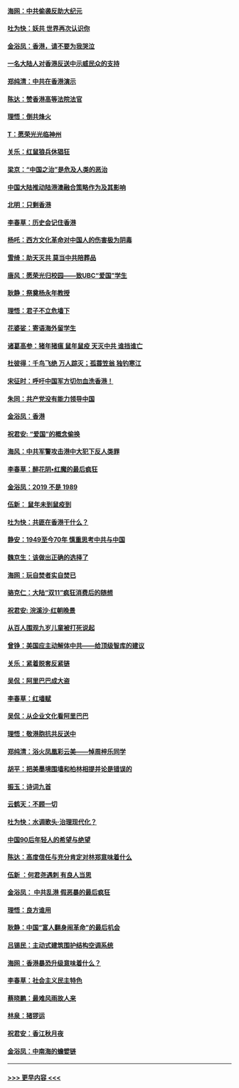 #### [海网：中共偷袭反助大纪元](../pages/nsc993/n11673515.md?t=11230011) 
#### [吐为快：妖共 世界再次认识你](../pages/nsc993/n11673506.md?t=11230011) 
#### [金浴凤：香港，请不要为我哭泣](../pages/nsc993/n11673248.md?t=11230011) 
#### [一名大陆人对香港反送中示威民众的支持](../pages/nsc993/n11672615.md?t=11230011) 
#### [郑纯清：中共在香港演示](../pages/nsc993/n11670539.md?t=11230011) 
#### [陈达：赞香港高等法院法官](../pages/nsc993/n11669542.md?t=11230011) 
#### [理悟：倒共烽火](../pages/nsc993/n11668844.md?t=11230011) 
#### [T：愿荣光光临神州](../pages/nsc993/n11668421.md?t=11230011) 
#### [关乐：红鼠狼兵休猖狂](../pages/nsc993/n11668378.md?t=11230011) 
#### [梁京：“中国之治”是危及人类的恶治](../pages/nsc993/n11668328.md?t=11230011) 
#### [中国大陆推动陆港澳融合策略作为及其影响](../pages/nsc993/n11668157.md?t=11230011) 
#### [北明：只剩香港](../pages/nsc993/n11668002.md?t=11230011) 
#### [李春草：历史会记住香港](../pages/nsc993/n11667927.md?t=11230011) 
#### [杨吒：西方文化革命对中国人的伤害极为阴毒](../pages/nsc993/n11664521.md?t=11230011) 
#### [雪绮：助天灭共 莫当中共陪葬品](../pages/nsc993/n11662650.md?t=11230011) 
#### [唐风：愿荣光归校园——致UBC“爱国”学生](../pages/nsc993/n11662194.md?t=11230011) 
#### [耿静：祭奠杨永年教授](../pages/nsc993/n11662514.md?t=11230011) 
#### [理悟：君子不立危墙下](../pages/nsc993/n11662172.md?t=11230011) 
#### [花婆娑：寄语海外留学生](../pages/nsc993/n11662121.md?t=11230011) 
#### [诸葛高参：猪年猪瘟 鼠年鼠疫 天灭中共 谁挡谁亡](../pages/nsc993/n11661980.md?t=11230011) 
#### [杜彼得：千鸟飞绝 万人踪灭；孤蓑笠翁 独钓寒江](../pages/nsc993/n11661170.md?t=11230011) 
#### [宋征时：呼吁中国军方切勿血洗香港！](../pages/nsc993/n11415318.md?t=11230011) 
#### [朱同：共产党没有能力领导中国](../pages/nsc993/n11660421.md?t=11230011) 
#### [金浴凤：香港](../pages/nsc993/n11660419.md?t=11230011) 
#### [祝君安: “爱国”的概念偷换](../pages/nsc993/n11659706.md?t=11230011) 
#### [海风：中共军警攻击港中大犯下反人类罪](../pages/nsc993/n11659632.md?t=11230011) 
#### [李春草：醉花阴•红魔的最后疯狂](../pages/nsc993/n11659287.md?t=11230011) 
#### [金浴凤：2019 不是 1989](../pages/nsc993/n11657663.md?t=11230011) 
#### [伍新： 鼠年未到鼠疫到](../pages/nsc993/n11655098.md?t=11230011) 
#### [吐为快：共匪在香港干什么？](../pages/nsc993/n11654891.md?t=11230011) 
#### [静安：1949至今70年 慎重思考中共与中国](../pages/nsc993/n11651244.md?t=11230011) 
#### [魏京生：该做出正确的选择了](../pages/nsc993/n11653084.md?t=11230011) 
#### [海网：玩自焚者实自焚已](../pages/nsc993/n11652423.md?t=11230011) 
#### [骆克仁：大陆“双11”疯狂消费后的随想](../pages/nsc993/n11652305.md?t=11230011) 
#### [祝君安: 浣溪沙·红朝晚景](../pages/nsc993/n11652258.md?t=11230011) 
#### [从百人围观九岁儿童被打死说起](../pages/nsc993/n11651030.md?t=11230011) 
#### [曾铮：美国应主动解体中共——给顶级智库的建议](../pages/nsc993/n11649888.md?t=11230011) 
#### [关乐：紧着脱套反紧链](../pages/nsc993/n11649069.md?t=11230011) 
#### [吴侃：阿里巴巴成大盗](../pages/nsc993/n11645523.md?t=11230011) 
#### [李春草：红墙赋](../pages/nsc993/n11646389.md?t=11230011) 
#### [吴侃：从企业文化看阿里巴巴](../pages/nsc993/n11645476.md?t=11230011) 
#### [理悟：敬港胞抗共反送中](../pages/nsc993/n11645466.md?t=11230011) 
#### [郑纯清：浴火凤凰彩云美——悼周梓乐同学](../pages/nsc993/n11645155.md?t=11230011) 
#### [胡平：把美墨境围墙和柏林相提并论是错误的](../pages/nsc993/n11645134.md?t=11230011) 
#### [振玉：诗词九首](../pages/nsc993/n11644081.md?t=11230011) 
#### [云鹤天：不顾一切](../pages/nsc993/n11643508.md?t=11230011) 
#### [吐为快：水调歌头·治理现代化？](../pages/nsc993/n11643485.md?t=11230011) 
#### [中国90后年轻人的希望与绝望](../pages/nsc993/n11642317.md?t=11230011) 
#### [陈达：高度信任与充分肯定对林郑意味着什么](../pages/nsc993/n11641441.md?t=11230011) 
#### [伍新 ：何君尧遇刺 有良人当思](../pages/nsc993/n11641503.md?t=11230011) 
#### [金浴凤： 中共乱港  假恶暴的最后疯狂](../pages/nsc993/n11641495.md?t=11230011) 
#### [理悟：良方谁用](../pages/nsc993/n11641463.md?t=11230011) 
#### [耿静：中国“富人翻身闹革命”的最后机会](../pages/nsc993/n11640655.md?t=11230011) 
#### [吕锡民：主动式建筑围护结构空调系统](../pages/nsc993/n11640168.md?t=11230011) 
#### [海网：香港暴恐升级意味着什么？](../pages/nsc993/n11635904.md?t=11230011) 
#### [李春草：社会主义民主特色](../pages/nsc993/n11634657.md?t=11230011) 
#### [蔡晓鹏：最难风雨故人来](../pages/nsc993/n11633145.md?t=11230011) 
#### [林泉：猪猡运](../pages/nsc993/n11631469.md?t=11230011) 
#### [祝君安：香江秋月夜](../pages/nsc993/n11631440.md?t=11230011) 
#### [金浴凤：中南海的蟾嬖链](../pages/nsc993/n11631290.md?t=11230011) 

----
#### [ >>> 更早内容 <<< ](../indexes/nsc993-earlier.md)
